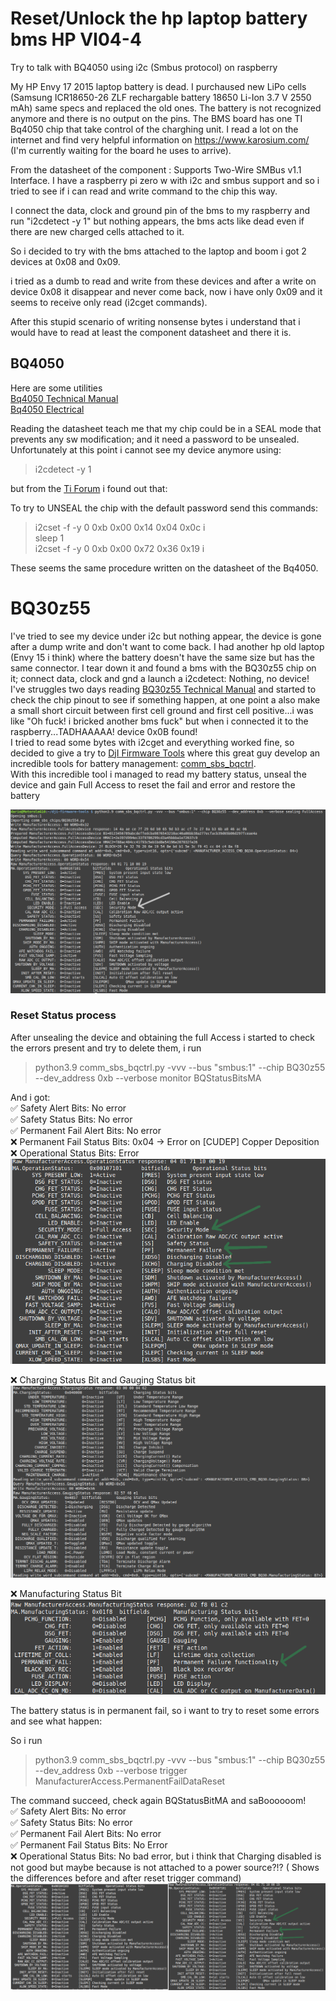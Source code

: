 # Reset/Unlock the hp laptop battery bms HP VI04-4 
 
Try to talk with BQ4050 using i2c (Smbus protocol) on raspberry

My HP Envy 17 2015 laptop battery is dead. I purchaused new LiPo cells (Samsung ICR18650-26 ZLF rechargable battery 18650 Li-Ion 3.7 V 2550 mAh) same specs and replaced the old ones. The battery is not recognized anymore and there is no output on the pins. The BMS board has one TI Bq4050 chip that take control of the charghing unit. I read a lot on the internet and find very helpful information on https://www.karosium.com/ (I'm currently waiting for the board he uses to arrive).

From the datasheet of the component : Supports Two-Wire SMBus v1.1 Interface. 
I have a raspberry pi zero w with i2c and smbus support and so i tried to see if i can read and write command to the chip this way.

I connect the data, clock and ground pin of the bms to my raspberry and run "i2cdetect -y 1" but nothing appears, the bms acts like dead even if there are new charged cells attached to it.

So i decided to try with the bms attached to the laptop and boom i got 2 devices at 0x08 and 0x09.

i tried as a dumb to read and write from these devices and after a write on device 0x08 it disappear and never come back, now i have only 0x09 and it seems to receive only read (i2cget commands).

After this stupid scenario of writing nonsense bytes i understand that i would have to read at least the component datasheet and there it is.

## BQ4050 
Here are some utilities  
[Bq4050 Technical Manual](https://www.ti.com/lit/ug/sluuaq3a/sluuaq3a.pdf)  
[Bq4050 Electrical](https://www.ti.com/lit/ds/slusc67b/slusc67b.pdf?ts=1735761186114)  

Reading the datasheet teach me that my chip could be in a SEAL mode that prevents any sw modification; and it need a password to be unsealed. Unfortunately at this point i cannot see my device anymore using:  
> i2cdetect -y 1

but from the [Ti Forum](https://e2e.ti.com/support/power-management-group/power-management/f/power-management-forum/876359/bq4050-unsealing-gauge-using-i2ctool-issue) i found out that:  

To try to UNSEAL the chip with the default password send this commands:  
> i2cset -f -y 0 0xb 0x00 0x14 0x04 0x0c i  
> sleep 1  
> i2cset -f -y 0 0xb 0x00 0x72 0x36 0x19 i  

These seems the same procedure written on the datasheet of the Bq4050.

# BQ30z55
I've tried to see my device under i2c but nothing appear, the device is gone after a dump write and don't want to come back. I had another hp old laptop (Envy 15 i think) where the battery doesn't have the same size but has the same connector. I tear down it and found a bms with the BQ30z55 chip on it; connect data, clock and gnd a launch a i2cdetect: Nothing, no device!
I've struggles two days reading [BQ30z55 Technical Manual](https://media.digikey.com/pdf/Data%20Sheets/Texas%20Instruments%20PDFs/BQ30Z50,55-R1_TechRef.pdf) and started to check the chip pinout to see if something happen, at one point a also make a small short circuit between first cell ground and first cell positive...i was like "Oh fuck! i bricked another bms fuck" but when i connected it to the raspberry...TADHAAAAA! device 0x0B found!  
I tried to read some bytes with i2cget and everything worked fine, so decided to give a try to [DjI Firmware Tools](https://github.com/o-gs/dji-firmware-tools) where this great guy develop an incredible tools for battery management: [comm_sbs_bqctrl](https://github.com/o-gs/dji-firmware-tools/blob/master/comm_sbs_bqctrl.py).  
With this incredible tool i managed to read my battery status, unseal the device and gain Full Access to reset the fail and error and restore the battery

![Unsealing image](https://github.com/enumD/BQ4050-Communication/blob/main/pictures/bq30z55_unsealing.png)

### Reset Status process
After unsealing the device and obtaining the full Access i started to check the errors present and try to delete them, i run  
> python3.9 comm_sbs_bqctrl.py -vvv --bus "smbus:1" --chip BQ30z55 --dev_address 0xb --verbose monitor BQStatusBitsMA

And i got:    
:white_check_mark: Safety Alert Bits: No error  
:white_check_mark: Safety Status Bits: No error  
:white_check_mark: Permanent Fail Alert Bits: No error  
:x: Permanent Fail Status Bits: 0x04 -> Error on [CUDEP] Copper Deposition    
:x: Operational Status Bits: Error  
![Manufacture Acess](https://github.com/enumD/BQ4050-Communication/blob/main/pictures/manufacturAccess.png)  

:x: Charging Status Bit and Gauging Status bit  
![Manufacture Acess](https://github.com/enumD/BQ4050-Communication/blob/main/pictures/chargingstatus.png)  

:x: Manufacturing Status Bit  
![Manufacture Acess](https://github.com/enumD/BQ4050-Communication/blob/main/pictures/manustatusbiyt.png)  

The battery status is in permanent fail, so i want to try to reset some errors and see what happen:  

So i run  
>python3.9 comm_sbs_bqctrl.py -vvv --bus "smbus:1" --chip BQ30z55 --dev_address 0xb --verbose trigger ManufacturerAccess.PermanentFailDataReset

The command succeed, check again BQStatusBitMA and saBoooooom!  
:white_check_mark: Safety Alert Bits: No error  
:white_check_mark: Safety Status Bits: No error  
:white_check_mark: Permanent Fail Alert Bits: No error  
:white_check_mark: Permanent Fail Status Bits: No Error  
:x: Operational Status Bits: No bad error, but i think that Charging disabled is not good but maybe because is not attached to a power source?!?  ( Shows the differences before and after reset trigger command)
![Operational Status Bit OK](https://github.com/enumD/BQ4050-Communication/blob/main/pictures/operationalStatusBit_OK.png)  





